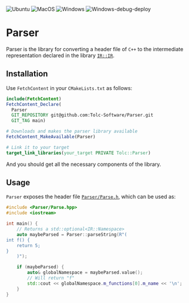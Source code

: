 ![Ubuntu](https://github.com/Tolc-Software/Parser/workflows/Ubuntu/badge.svg) ![MacOS](https://github.com/Tolc-Software/Parser/workflows/MacOS/badge.svg) ![Windows](https://github.com/Tolc-Software/Parser/actions/workflows/windows.yml/badge.svg) ![Windows-debug-deploy](https://github.com/Tolc-Software/Parser/actions/workflows/windows-debug-deploy.yml/badge.svg)

# Parser #

Parser is the library for converting a header file of `C++` to the intermediate representation declared in the library [`IR::IR`](https://github.com/Tolc-Software/IntermediateRepresentation).

## Installation ##

Use `FetchContent` in your `CMakeLists.txt` as follows:

```cmake
include(FetchContent)
FetchContent_Declare(
  Parser
  GIT_REPOSITORY git@github.com:Tolc-Software/Parser.git
  GIT_TAG main)

# Downloads and makes the parser library available
FetchContent_MakeAvailable(Parser)

# Link it to your target
target_link_libraries(your_target PRIVATE Tolc::Parser)
```

And you should get all the necessary components of the library.


## Usage ##

`Parser` exposes the header file [`Parser/Parse.h`](./include/Parser/Parse.hpp), which can be used as:

```cpp
#include <Parser/Parse.hpp>
#include <iostream>

int main() {
    // Returns a std::optional<IR::Namespace>
    auto maybeParsed = Parser::parseString(R"(
int f() {
    return 5;
}
    )");

    if (maybeParsed) {
        auto& globalNamespace = maybeParsed.value();
        // Will return "f"
        std::cout << globalNamespace.m_functions[0].m_name << '\n';
    }
}
```
